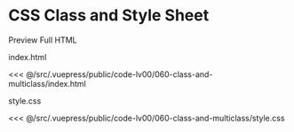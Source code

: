# CSS Class and Style Sheet

<StaticLink :href="$withBase('/code-lv00/060-class-and-multiclass/index.html')">Preview Full HTML</StaticLink>

index.html

<<< @/src/.vuepress/public/code-lv00/060-class-and-multiclass/index.html

style.css

<<< @/src/.vuepress/public/code-lv00/060-class-and-multiclass/style.css